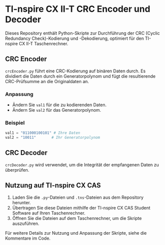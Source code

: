 # TI-nspire CX II-T CRC Encoder und Decoder

Dieses Repository enthält Python-Skripte zur Durchführung der CRC (Cyclic Redundancy Check)-Kodierung und -Dekodierung, optimiert für den TI-nspire CX II-T Taschenrechner.

## CRC Encoder

`crcEncoder.py` führt eine CRC-Kodierung auf binären Daten durch. Es dividiert die Daten durch ein Generatorpolynom und fügt die resultierende CRC-Prüfsumme an die Originaldaten an.

### Anpassung

- Ändern Sie `val1` für die zu kodierenden Daten.
- Ändern Sie `val2` für das Generatorpolynom.

### Beispiel

```python
val1 = "011000100101" # Ihre Daten
val2 = "10011"       # Ihr Generatorpolynom
```

## CRC Decoder

`crcDecoder.py`  wird verwendet, um die Integrität der empfangenen Daten zu überprüfen.

## Nutzung auf TI-nspire CX CAS

1. Laden Sie die `.py`-Dateien und `.tns`-Dateien aus dem Repository herunter.
2. Übertragen Sie diese Dateien mithilfe der TI-nspire CX CAS Student Software auf Ihren Taschenrechner.
3. Öffnen Sie die Dateien auf dem Taschenrechner, um die Skripte auszuführen.

Für weitere Details zur Nutzung und Anpassung der Skripte, siehe die Kommentare im Code.